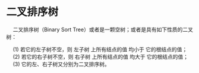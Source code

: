 
# 二叉排序树  
<!-- 
什么是二叉排序树？ 
https://mp.weixin.qq.com/s/9-M9V12JBl41PiygZUgJ_w
-->

&emsp; 二叉排序树（Binary Sort Tree）或者是一颗空树；或者是具有如下性质的二叉树：  

&emsp; (1) 若它的左子树不空，则 左子树 上所有结点的值 均小于 它的根结点的值；  
&emsp; (2) 若它的右子树不空，则 右子树 上所有结点的值 均大于 它的根结点的值；  
&emsp; (3) 它的左、右子树又分别为二叉排序树。  
